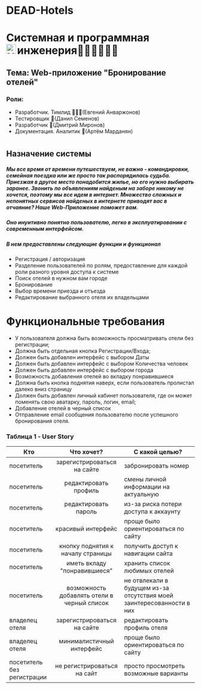 # DEAD-Hotels
#   Системная и программная инженерия💚💚💚💚💚💚<img align="left" alt="HTML5" width="26" src="https://github.com/blackcater/blackcater/raw/main/images/Hi.gif" />
## Тема: Web-приложение "Бронирование отелей"
### Роли:
- Разработчик. Тимлид 👨🏽‍💻(Евгений Анваржонов)
- Тестировщик 👻(Данил Семенов)
- Разработчик 👾(Дмитрий Миронов)
- Документация. Аналитик 🤖(Артём Марданян)
#
## Назначение системы
##### Мы все время от времени путешествуем, не важно - командировки, семейная поездка или же просто так распорядилась судьба. Приезжая в другое место понадобится жилье, но его нужно выбирать заранее. Звонить по объявлениям найденым на заборе никому не хочется, поэтому мы все идем в интернет. Множество сложных и непонятных сервисов найденых в интернете приводят вас в отчаяние? Наше Web-Приложение поможет вам. 
##### Оно инуитивно понятно пользователю, легко в эксплуатировании с современным интерфейсом.
##### В нем предоставлены следующие функции и функционал
  - Регистрация / авторизация
  - Разделение пользователей по ролям, предоставление для каждой роли разного уровня доступа к системе
  - Поиск отелей в нужном вам городе
  - Бронирование
  - Выбор времени приезда и отъезда
  - Редактирование выбранного отеля их владельцами
# Функциональные требования 
 - У пользователя должна быть возможность просматривать отели без регистрации;
 - Должна быть отдельная кнопка Регистрации/Входа;
 - Должен быть добавлен интерфейс с выбором Даты
 - Должен быть добавлен интерфейс с выбором Количества человек
 - Должен быть добавлен интерфейс с выбором города
 - Возможность добавления отелей во вкладку понравившиеся
 - Должна быть кнопка поднятия наверх, если пользователь пролистал далеко вниз страницу
 - Должен быть добавлен личный кабинет пользователя, где он может поменять свою аватарку, пароль, логин, email;
 - Добавление отелей в черный список
 - Отправление email сообщения пользователю после успешного бронирования отеля.

### Таблица 1 - User Story
| Кто           | Что хочет?         | С какой целью?|
| ------------- |:------------------:| --------------|
| посетитель    | зарегистрироваться на сайте | забронировать номер |
| посетитель    | редактировать профиль | смены личной информации на актуальную |
| посетитель    | редактировать пароль | из-за риска потери доступа к аккаунту |
| посетитель    | красивый интерфейс | проще было ориентироваться по сайту |
| посетитель    | кнопку поднятия к началу страницы | получить доступ к навигации сайта |
| посетитель    | иметь вкладу "понравившиеся" | хранить список любимых отелей |
| посетитель    | возможность добавлять отели в черный список | не отвлекали в будущем из-за отсутствия моей заинтересованности в них |
| владелец отеля  | зарегистрироваться на сайте | редактировать профиль отеля |
| владелец отеля  | минималистичный интерфейс | проще было ориентироваться по сайту |
| посетитель без регистрации| не регистрироваться на сайт | просто просмотреть возможные варианты |
